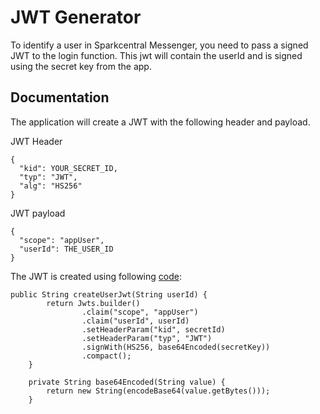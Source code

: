# JWT Generator
To identify a user in Sparkcentral Messenger, you need to pass a signed JWT to the login function. This jwt will contain the userId and is signed using the secret key from the app.

## Documentation

The application will create a JWT with the following header and payload.

JWT Header
```
{
  "kid": YOUR_SECRET_ID,
  "typ": "JWT",
  "alg": "HS256"
}
```
JWT payload
```
{
  "scope": "appUser",
  "userId": THE_USER_ID
}
```
The JWT is created using following [code](../src/main/java/com/sparkcentral/demoscmessenger/services/UserJWTGenerator.java):

```
public String createUserJwt(String userId) {
        return Jwts.builder()
                .claim("scope", "appUser")
                .claim("userId", userId)
                .setHeaderParam("kid", secretId)
                .setHeaderParam("typ", "JWT")
                .signWith(HS256, base64Encoded(secretKey))
                .compact();
    }

    private String base64Encoded(String value) {
        return new String(encodeBase64(value.getBytes()));
    }
```


